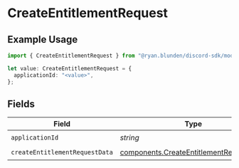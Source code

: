 # CreateEntitlementRequest

## Example Usage

```typescript
import { CreateEntitlementRequest } from "@ryan.blunden/discord-sdk/models/operations";

let value: CreateEntitlementRequest = {
  applicationId: "<value>",
};
```

## Fields

| Field                                                                                              | Type                                                                                               | Required                                                                                           | Description                                                                                        |
| -------------------------------------------------------------------------------------------------- | -------------------------------------------------------------------------------------------------- | -------------------------------------------------------------------------------------------------- | -------------------------------------------------------------------------------------------------- |
| `applicationId`                                                                                    | *string*                                                                                           | :heavy_check_mark:                                                                                 | N/A                                                                                                |
| `createEntitlementRequestData`                                                                     | [components.CreateEntitlementRequestData](../../models/components/createentitlementrequestdata.md) | :heavy_check_mark:                                                                                 | N/A                                                                                                |